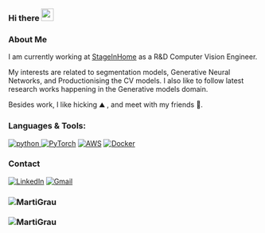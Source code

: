 ### Hi there <img src="https://raw.githubusercontent.com/MartinHeinz/MartinHeinz/master/wave.gif" width="25px">

<h3>About Me</h3>

I am currently working at [StageInHome](https://stageinhome.com/) as a R&D Computer Vision Engineer.

My interests are related to segmentation models, Generative Neural Networks, and Productionising the CV models. I also like to follow latest research works happening in the Generative models domain.


Besides work, I like hicking ⛰️ , and meet with my friends 🍻.

  
<h3 align="left">Languages & Tools:</h3>

<p align="left">

<a href="https://www.python.org" target="_blank"> <img src="https://img.shields.io/badge/Python-14354C?style=for-the-badge&logo=python&logoColor=white" alt="python" /> </a>
<a href="https://pytorch.org/" target="_blank"> <img alt="PyTorch" src="https://img.shields.io/badge/PyTorch-%23EE4C2C.svg?style=for-the-badge&logo=PyTorch&logoColor=white" /></a>
<a href="https://aws.amazon.com/es/" target="_blank"> <img alt="AWS" src="https://img.shields.io/badge/AWS-%23FF9900.svg?style=for-the-badge&logo=amazon-aws&logoColor=white" /></a>
<a href="https://www.docker.com/" target="_blank"> <img alt="Docker" src="https://img.shields.io/badge/docker-%230db7ed.svg?style=for-the-badge&logo=docker&logoColor=white"/></a>
  
</p>


<h3>Contact</h3>
<p>
<p>
  <a href="https://www.linkedin.com/in/martigrau96/" target="_blank"><img alt="LinkedIn" src="https://img.shields.io/badge/linkedin-%230077B5.svg?&style=for-the-badge&logo=linkedin&logoColor=white" /></a>
  <a href="mailto:mgrau@stageinhome.com"> <img alt="Gmail" src="https://img.shields.io/badge/Gmail-D14836?style=for-the-badge&logo=gmail&logoColor=white" />
     </a>
</p>

<h3>
<img align="left" src="https://github-readme-stats.vercel.app/api/top-langs/?username=MartiGrau&layout=compact&hide=html&theme=onedark" alt="MartiGrau" />
</h3>
<br />
<h3>
<img align="left" src="https://github-readme-stats.vercel.app/api?username=MartiGrau&show_icons=true&theme=onedark" alt="MartiGrau" />
</h3>

<!---
MartiGrau/MartiGrau is a ✨ special ✨ repository because its `README.md` (this file) appears on your GitHub profile.
You can click the Preview link to take a look at your changes.

- 👋 Hi, I’m @MartiGrau
- 👀 I’m interested in ...
- 🔭 I’m currently working on ...
- 🌱 I’m currently learning ...
- 👯 I’m looking to collaborate on ...
- 🤔 I’m looking for help with ...
- 💬 Ask me about ...
- 📫 How to reach me: ...
- 😄 Pronouns: ...
- ⚡ Fun fact: ...
--->
